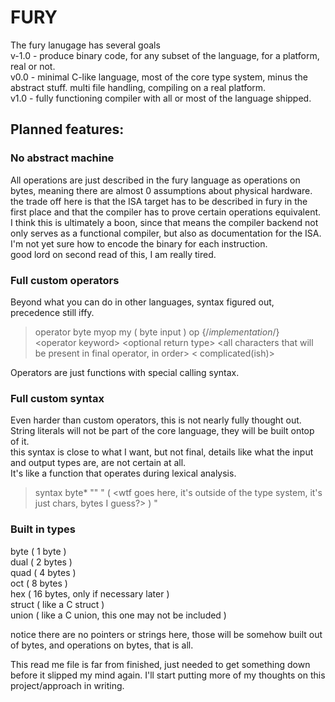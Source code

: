 # FURY

The fury lanugage has several goals<br>
v-1.0 - produce binary code, for any subset of the language, for a platform, real or not.<br>
v0.0 - minimal C-like language, most of the core type system, minus the abstract stuff. multi file handling, compiling on a real platform.<br>
v1.0 - fully functioning compiler with all or most of the language shipped.

## Planned features:
### No abstract machine
All operations are just described in the fury language as operations on bytes, meaning there are almost 0 assumptions about physical hardware.<br>
the trade off here is that the ISA target has to be described in fury in the first place and that the compiler has to prove certain operations equivalent.<br>
I think this is ultimately a boon, since that means the compiler backend not only serves as a functional compiler, but also as documentation for the ISA.<br>
I'm not yet sure how to encode the binary for each instruction.<br>
good lord on second read of this, I am really tired.<br>
### Full custom operators
Beyond what you can do in other languages, syntax figured out, precedence still iffy.<br>
> operator byte myop my ( byte input ) op {/*implementation*/}  
> \<operator keyword\> \<optional return type\> \<all characters that will be present in final operator, in order\>  \< complicated(ish)\>  

Operators are just functions with special calling syntax.<br>

### Full custom syntax
Even harder than custom operators, this is not nearly fully thought out. String literals will not be part of the core language, they will be built ontop of it.<br>
this syntax is close to what I want, but not final, details like what the input and output types are, are not certain at all.<br>
It's like a function that operates during lexical analysis.<br>
> syntax byte* "" " ( \<wtf goes here, it's outside of the type system, it's just chars, bytes I guess?\> ) "  

### Built in types
byte ( 1 byte )<br>
dual ( 2 bytes )<br>
quad ( 4 bytes )<br>
oct  ( 8 bytes )<br>
hex  ( 16 bytes, only if necessary later )<br>
struct ( like a C struct )<br>
union ( like a C union, this one may not be included )<br>

notice there are no pointers or strings here, those will be somehow built out of bytes, and operations on bytes, that is all.

This read me file is far from finished, just needed to get something down before it slipped my mind again.
I'll start putting more of my thoughts on this project/approach in writing.
